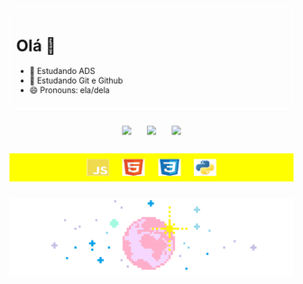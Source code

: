 <div style="border: 2px solid white; padding: 10px; border-radius: 5px;">
  <h1>Olá 👋</h1>
  <ul>
    <li>🔭 Estudando ADS</li>
    <li>🌱 Estudando Git e Github</li>
    <li>😄 Pronouns: ela/dela</li>
  </ul>
</div>

##

<p align="center">
  <a href="https://instagram.com/rafaballerini" target="_blank"><img src="https://img.shields.io/badge/-Instagram-%23E4405F?style=for-the-badge&logo=instagram&logoColor=white" target="_blank"></a>&nbsp;&nbsp;&nbsp;&nbsp;&nbsp;&nbsp;
  <a href = "mailto:amandaeloisa00@gmail.com"><img src="https://img.shields.io/badge/-Gmail-%23333?style=for-the-badge&logo=gmail&logoColor=white" target="_blank"></a>&nbsp;&nbsp;&nbsp;&nbsp;&nbsp;&nbsp;
  <a href="https://www.linkedin.com/in/amanda-gislon-512312295" target="_blank"><img src="https://img.shields.io/badge/-LinkedIn-%230077B5?style=for-the-badge&logo=linkedin&logoColor=white" target="_blank"></a>
</p>



##

<p align="center" style="background-color:yellow; padding:10px;">
  <img align="center" alt="Rafa-Js" height="30" width="40" src="https://raw.githubusercontent.com/devicons/devicon/master/icons/javascript/javascript-plain.svg">&nbsp;&nbsp;&nbsp;&nbsp;&nbsp;
  <img align="center" alt="Rafa-HTML" height="30" width="40" src="https://raw.githubusercontent.com/devicons/devicon/master/icons/html5/html5-original.svg">&nbsp;&nbsp;&nbsp;&nbsp;&nbsp;
  <img align="center" alt="Rafa-CSS" height="30" width="40" src="https://raw.githubusercontent.com/devicons/devicon/master/icons/css3/css3-original.svg">&nbsp;&nbsp;&nbsp;&nbsp;&nbsp;
  <img align="center" alt="Rafa-Python" height="30" width="40" src="https://raw.githubusercontent.com/devicons/devicon/master/icons/python/python-original.svg">
</p>

##


<p align="center">
  <img src="https://github.com/amandaeloisa05/amandaeloisa05/blob/main/6f040b4a4db555dd98a603a81872ecdf.gif" alt="GIF">
</p>



